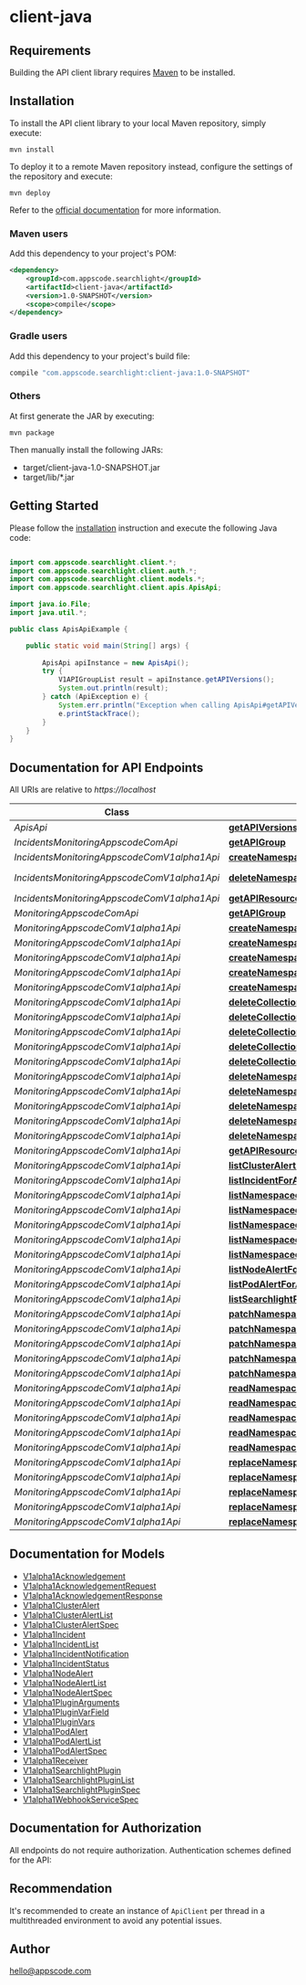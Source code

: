 # client-java

## Requirements

Building the API client library requires [Maven](https://maven.apache.org/) to be installed.

## Installation

To install the API client library to your local Maven repository, simply execute:

```shell
mvn install
```

To deploy it to a remote Maven repository instead, configure the settings of the repository and execute:

```shell
mvn deploy
```

Refer to the [official documentation](https://maven.apache.org/plugins/maven-deploy-plugin/usage.html) for more information.

### Maven users

Add this dependency to your project's POM:

```xml
<dependency>
    <groupId>com.appscode.searchlight</groupId>
    <artifactId>client-java</artifactId>
    <version>1.0-SNAPSHOT</version>
    <scope>compile</scope>
</dependency>
```

### Gradle users

Add this dependency to your project's build file:

```groovy
compile "com.appscode.searchlight:client-java:1.0-SNAPSHOT"
```

### Others

At first generate the JAR by executing:

    mvn package

Then manually install the following JARs:

* target/client-java-1.0-SNAPSHOT.jar
* target/lib/*.jar

## Getting Started

Please follow the [installation](#installation) instruction and execute the following Java code:

```java

import com.appscode.searchlight.client.*;
import com.appscode.searchlight.client.auth.*;
import com.appscode.searchlight.client.models.*;
import com.appscode.searchlight.client.apis.ApisApi;

import java.io.File;
import java.util.*;

public class ApisApiExample {

    public static void main(String[] args) {
        
        ApisApi apiInstance = new ApisApi();
        try {
            V1APIGroupList result = apiInstance.getAPIVersions();
            System.out.println(result);
        } catch (ApiException e) {
            System.err.println("Exception when calling ApisApi#getAPIVersions");
            e.printStackTrace();
        }
    }
}

```

## Documentation for API Endpoints

All URIs are relative to *https://localhost*

Class | Method | HTTP request | Description
------------ | ------------- | ------------- | -------------
*ApisApi* | [**getAPIVersions**](docs/ApisApi.md#getAPIVersions) | **GET** /apis/ | 
*IncidentsMonitoringAppscodeComApi* | [**getAPIGroup**](docs/IncidentsMonitoringAppscodeComApi.md#getAPIGroup) | **GET** /apis/incidents.monitoring.appscode.com/ | 
*IncidentsMonitoringAppscodeComV1alpha1Api* | [**createNamespacedAcknowledgement**](docs/IncidentsMonitoringAppscodeComV1alpha1Api.md#createNamespacedAcknowledgement) | **POST** /apis/incidents.monitoring.appscode.com/v1alpha1/namespaces/{namespace}/acknowledgements | 
*IncidentsMonitoringAppscodeComV1alpha1Api* | [**deleteNamespacedAcknowledgement**](docs/IncidentsMonitoringAppscodeComV1alpha1Api.md#deleteNamespacedAcknowledgement) | **DELETE** /apis/incidents.monitoring.appscode.com/v1alpha1/namespaces/{namespace}/acknowledgements/{name} | 
*IncidentsMonitoringAppscodeComV1alpha1Api* | [**getAPIResources**](docs/IncidentsMonitoringAppscodeComV1alpha1Api.md#getAPIResources) | **GET** /apis/incidents.monitoring.appscode.com/v1alpha1/ | 
*MonitoringAppscodeComApi* | [**getAPIGroup**](docs/MonitoringAppscodeComApi.md#getAPIGroup) | **GET** /apis/monitoring.appscode.com/ | 
*MonitoringAppscodeComV1alpha1Api* | [**createNamespacedClusterAlert**](docs/MonitoringAppscodeComV1alpha1Api.md#createNamespacedClusterAlert) | **POST** /apis/monitoring.appscode.com/v1alpha1/namespaces/{namespace}/clusteralerts | 
*MonitoringAppscodeComV1alpha1Api* | [**createNamespacedIncident**](docs/MonitoringAppscodeComV1alpha1Api.md#createNamespacedIncident) | **POST** /apis/monitoring.appscode.com/v1alpha1/namespaces/{namespace}/incidents | 
*MonitoringAppscodeComV1alpha1Api* | [**createNamespacedNodeAlert**](docs/MonitoringAppscodeComV1alpha1Api.md#createNamespacedNodeAlert) | **POST** /apis/monitoring.appscode.com/v1alpha1/namespaces/{namespace}/nodealerts | 
*MonitoringAppscodeComV1alpha1Api* | [**createNamespacedPodAlert**](docs/MonitoringAppscodeComV1alpha1Api.md#createNamespacedPodAlert) | **POST** /apis/monitoring.appscode.com/v1alpha1/namespaces/{namespace}/podalerts | 
*MonitoringAppscodeComV1alpha1Api* | [**createNamespacedSearchlightPlugin**](docs/MonitoringAppscodeComV1alpha1Api.md#createNamespacedSearchlightPlugin) | **POST** /apis/monitoring.appscode.com/v1alpha1/namespaces/{namespace}/searchlightplugins | 
*MonitoringAppscodeComV1alpha1Api* | [**deleteCollectionNamespacedClusterAlert**](docs/MonitoringAppscodeComV1alpha1Api.md#deleteCollectionNamespacedClusterAlert) | **DELETE** /apis/monitoring.appscode.com/v1alpha1/namespaces/{namespace}/clusteralerts | 
*MonitoringAppscodeComV1alpha1Api* | [**deleteCollectionNamespacedIncident**](docs/MonitoringAppscodeComV1alpha1Api.md#deleteCollectionNamespacedIncident) | **DELETE** /apis/monitoring.appscode.com/v1alpha1/namespaces/{namespace}/incidents | 
*MonitoringAppscodeComV1alpha1Api* | [**deleteCollectionNamespacedNodeAlert**](docs/MonitoringAppscodeComV1alpha1Api.md#deleteCollectionNamespacedNodeAlert) | **DELETE** /apis/monitoring.appscode.com/v1alpha1/namespaces/{namespace}/nodealerts | 
*MonitoringAppscodeComV1alpha1Api* | [**deleteCollectionNamespacedPodAlert**](docs/MonitoringAppscodeComV1alpha1Api.md#deleteCollectionNamespacedPodAlert) | **DELETE** /apis/monitoring.appscode.com/v1alpha1/namespaces/{namespace}/podalerts | 
*MonitoringAppscodeComV1alpha1Api* | [**deleteCollectionNamespacedSearchlightPlugin**](docs/MonitoringAppscodeComV1alpha1Api.md#deleteCollectionNamespacedSearchlightPlugin) | **DELETE** /apis/monitoring.appscode.com/v1alpha1/namespaces/{namespace}/searchlightplugins | 
*MonitoringAppscodeComV1alpha1Api* | [**deleteNamespacedClusterAlert**](docs/MonitoringAppscodeComV1alpha1Api.md#deleteNamespacedClusterAlert) | **DELETE** /apis/monitoring.appscode.com/v1alpha1/namespaces/{namespace}/clusteralerts/{name} | 
*MonitoringAppscodeComV1alpha1Api* | [**deleteNamespacedIncident**](docs/MonitoringAppscodeComV1alpha1Api.md#deleteNamespacedIncident) | **DELETE** /apis/monitoring.appscode.com/v1alpha1/namespaces/{namespace}/incidents/{name} | 
*MonitoringAppscodeComV1alpha1Api* | [**deleteNamespacedNodeAlert**](docs/MonitoringAppscodeComV1alpha1Api.md#deleteNamespacedNodeAlert) | **DELETE** /apis/monitoring.appscode.com/v1alpha1/namespaces/{namespace}/nodealerts/{name} | 
*MonitoringAppscodeComV1alpha1Api* | [**deleteNamespacedPodAlert**](docs/MonitoringAppscodeComV1alpha1Api.md#deleteNamespacedPodAlert) | **DELETE** /apis/monitoring.appscode.com/v1alpha1/namespaces/{namespace}/podalerts/{name} | 
*MonitoringAppscodeComV1alpha1Api* | [**deleteNamespacedSearchlightPlugin**](docs/MonitoringAppscodeComV1alpha1Api.md#deleteNamespacedSearchlightPlugin) | **DELETE** /apis/monitoring.appscode.com/v1alpha1/namespaces/{namespace}/searchlightplugins/{name} | 
*MonitoringAppscodeComV1alpha1Api* | [**getAPIResources**](docs/MonitoringAppscodeComV1alpha1Api.md#getAPIResources) | **GET** /apis/monitoring.appscode.com/v1alpha1/ | 
*MonitoringAppscodeComV1alpha1Api* | [**listClusterAlertForAllNamespaces**](docs/MonitoringAppscodeComV1alpha1Api.md#listClusterAlertForAllNamespaces) | **GET** /apis/monitoring.appscode.com/v1alpha1/clusteralerts | 
*MonitoringAppscodeComV1alpha1Api* | [**listIncidentForAllNamespaces**](docs/MonitoringAppscodeComV1alpha1Api.md#listIncidentForAllNamespaces) | **GET** /apis/monitoring.appscode.com/v1alpha1/incidents | 
*MonitoringAppscodeComV1alpha1Api* | [**listNamespacedClusterAlert**](docs/MonitoringAppscodeComV1alpha1Api.md#listNamespacedClusterAlert) | **GET** /apis/monitoring.appscode.com/v1alpha1/namespaces/{namespace}/clusteralerts | 
*MonitoringAppscodeComV1alpha1Api* | [**listNamespacedIncident**](docs/MonitoringAppscodeComV1alpha1Api.md#listNamespacedIncident) | **GET** /apis/monitoring.appscode.com/v1alpha1/namespaces/{namespace}/incidents | 
*MonitoringAppscodeComV1alpha1Api* | [**listNamespacedNodeAlert**](docs/MonitoringAppscodeComV1alpha1Api.md#listNamespacedNodeAlert) | **GET** /apis/monitoring.appscode.com/v1alpha1/namespaces/{namespace}/nodealerts | 
*MonitoringAppscodeComV1alpha1Api* | [**listNamespacedPodAlert**](docs/MonitoringAppscodeComV1alpha1Api.md#listNamespacedPodAlert) | **GET** /apis/monitoring.appscode.com/v1alpha1/namespaces/{namespace}/podalerts | 
*MonitoringAppscodeComV1alpha1Api* | [**listNamespacedSearchlightPlugin**](docs/MonitoringAppscodeComV1alpha1Api.md#listNamespacedSearchlightPlugin) | **GET** /apis/monitoring.appscode.com/v1alpha1/namespaces/{namespace}/searchlightplugins | 
*MonitoringAppscodeComV1alpha1Api* | [**listNodeAlertForAllNamespaces**](docs/MonitoringAppscodeComV1alpha1Api.md#listNodeAlertForAllNamespaces) | **GET** /apis/monitoring.appscode.com/v1alpha1/nodealerts | 
*MonitoringAppscodeComV1alpha1Api* | [**listPodAlertForAllNamespaces**](docs/MonitoringAppscodeComV1alpha1Api.md#listPodAlertForAllNamespaces) | **GET** /apis/monitoring.appscode.com/v1alpha1/podalerts | 
*MonitoringAppscodeComV1alpha1Api* | [**listSearchlightPluginForAllNamespaces**](docs/MonitoringAppscodeComV1alpha1Api.md#listSearchlightPluginForAllNamespaces) | **GET** /apis/monitoring.appscode.com/v1alpha1/searchlightplugins | 
*MonitoringAppscodeComV1alpha1Api* | [**patchNamespacedClusterAlert**](docs/MonitoringAppscodeComV1alpha1Api.md#patchNamespacedClusterAlert) | **PATCH** /apis/monitoring.appscode.com/v1alpha1/namespaces/{namespace}/clusteralerts/{name} | 
*MonitoringAppscodeComV1alpha1Api* | [**patchNamespacedIncident**](docs/MonitoringAppscodeComV1alpha1Api.md#patchNamespacedIncident) | **PATCH** /apis/monitoring.appscode.com/v1alpha1/namespaces/{namespace}/incidents/{name} | 
*MonitoringAppscodeComV1alpha1Api* | [**patchNamespacedNodeAlert**](docs/MonitoringAppscodeComV1alpha1Api.md#patchNamespacedNodeAlert) | **PATCH** /apis/monitoring.appscode.com/v1alpha1/namespaces/{namespace}/nodealerts/{name} | 
*MonitoringAppscodeComV1alpha1Api* | [**patchNamespacedPodAlert**](docs/MonitoringAppscodeComV1alpha1Api.md#patchNamespacedPodAlert) | **PATCH** /apis/monitoring.appscode.com/v1alpha1/namespaces/{namespace}/podalerts/{name} | 
*MonitoringAppscodeComV1alpha1Api* | [**patchNamespacedSearchlightPlugin**](docs/MonitoringAppscodeComV1alpha1Api.md#patchNamespacedSearchlightPlugin) | **PATCH** /apis/monitoring.appscode.com/v1alpha1/namespaces/{namespace}/searchlightplugins/{name} | 
*MonitoringAppscodeComV1alpha1Api* | [**readNamespacedClusterAlert**](docs/MonitoringAppscodeComV1alpha1Api.md#readNamespacedClusterAlert) | **GET** /apis/monitoring.appscode.com/v1alpha1/namespaces/{namespace}/clusteralerts/{name} | 
*MonitoringAppscodeComV1alpha1Api* | [**readNamespacedIncident**](docs/MonitoringAppscodeComV1alpha1Api.md#readNamespacedIncident) | **GET** /apis/monitoring.appscode.com/v1alpha1/namespaces/{namespace}/incidents/{name} | 
*MonitoringAppscodeComV1alpha1Api* | [**readNamespacedNodeAlert**](docs/MonitoringAppscodeComV1alpha1Api.md#readNamespacedNodeAlert) | **GET** /apis/monitoring.appscode.com/v1alpha1/namespaces/{namespace}/nodealerts/{name} | 
*MonitoringAppscodeComV1alpha1Api* | [**readNamespacedPodAlert**](docs/MonitoringAppscodeComV1alpha1Api.md#readNamespacedPodAlert) | **GET** /apis/monitoring.appscode.com/v1alpha1/namespaces/{namespace}/podalerts/{name} | 
*MonitoringAppscodeComV1alpha1Api* | [**readNamespacedSearchlightPlugin**](docs/MonitoringAppscodeComV1alpha1Api.md#readNamespacedSearchlightPlugin) | **GET** /apis/monitoring.appscode.com/v1alpha1/namespaces/{namespace}/searchlightplugins/{name} | 
*MonitoringAppscodeComV1alpha1Api* | [**replaceNamespacedClusterAlert**](docs/MonitoringAppscodeComV1alpha1Api.md#replaceNamespacedClusterAlert) | **PUT** /apis/monitoring.appscode.com/v1alpha1/namespaces/{namespace}/clusteralerts/{name} | 
*MonitoringAppscodeComV1alpha1Api* | [**replaceNamespacedIncident**](docs/MonitoringAppscodeComV1alpha1Api.md#replaceNamespacedIncident) | **PUT** /apis/monitoring.appscode.com/v1alpha1/namespaces/{namespace}/incidents/{name} | 
*MonitoringAppscodeComV1alpha1Api* | [**replaceNamespacedNodeAlert**](docs/MonitoringAppscodeComV1alpha1Api.md#replaceNamespacedNodeAlert) | **PUT** /apis/monitoring.appscode.com/v1alpha1/namespaces/{namespace}/nodealerts/{name} | 
*MonitoringAppscodeComV1alpha1Api* | [**replaceNamespacedPodAlert**](docs/MonitoringAppscodeComV1alpha1Api.md#replaceNamespacedPodAlert) | **PUT** /apis/monitoring.appscode.com/v1alpha1/namespaces/{namespace}/podalerts/{name} | 
*MonitoringAppscodeComV1alpha1Api* | [**replaceNamespacedSearchlightPlugin**](docs/MonitoringAppscodeComV1alpha1Api.md#replaceNamespacedSearchlightPlugin) | **PUT** /apis/monitoring.appscode.com/v1alpha1/namespaces/{namespace}/searchlightplugins/{name} | 


## Documentation for Models

 - [V1alpha1Acknowledgement](docs/V1alpha1Acknowledgement.md)
 - [V1alpha1AcknowledgementRequest](docs/V1alpha1AcknowledgementRequest.md)
 - [V1alpha1AcknowledgementResponse](docs/V1alpha1AcknowledgementResponse.md)
 - [V1alpha1ClusterAlert](docs/V1alpha1ClusterAlert.md)
 - [V1alpha1ClusterAlertList](docs/V1alpha1ClusterAlertList.md)
 - [V1alpha1ClusterAlertSpec](docs/V1alpha1ClusterAlertSpec.md)
 - [V1alpha1Incident](docs/V1alpha1Incident.md)
 - [V1alpha1IncidentList](docs/V1alpha1IncidentList.md)
 - [V1alpha1IncidentNotification](docs/V1alpha1IncidentNotification.md)
 - [V1alpha1IncidentStatus](docs/V1alpha1IncidentStatus.md)
 - [V1alpha1NodeAlert](docs/V1alpha1NodeAlert.md)
 - [V1alpha1NodeAlertList](docs/V1alpha1NodeAlertList.md)
 - [V1alpha1NodeAlertSpec](docs/V1alpha1NodeAlertSpec.md)
 - [V1alpha1PluginArguments](docs/V1alpha1PluginArguments.md)
 - [V1alpha1PluginVarField](docs/V1alpha1PluginVarField.md)
 - [V1alpha1PluginVars](docs/V1alpha1PluginVars.md)
 - [V1alpha1PodAlert](docs/V1alpha1PodAlert.md)
 - [V1alpha1PodAlertList](docs/V1alpha1PodAlertList.md)
 - [V1alpha1PodAlertSpec](docs/V1alpha1PodAlertSpec.md)
 - [V1alpha1Receiver](docs/V1alpha1Receiver.md)
 - [V1alpha1SearchlightPlugin](docs/V1alpha1SearchlightPlugin.md)
 - [V1alpha1SearchlightPluginList](docs/V1alpha1SearchlightPluginList.md)
 - [V1alpha1SearchlightPluginSpec](docs/V1alpha1SearchlightPluginSpec.md)
 - [V1alpha1WebhookServiceSpec](docs/V1alpha1WebhookServiceSpec.md)


## Documentation for Authorization

All endpoints do not require authorization.
Authentication schemes defined for the API:

## Recommendation

It's recommended to create an instance of `ApiClient` per thread in a multithreaded environment to avoid any potential issues.

## Author

hello@appscode.com

